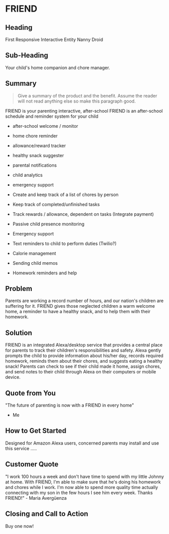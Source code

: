 # FRIEND #

<!-- 
> This material was originally posted [here](http://www.quora.com/What-is-Amazons-approach-to-product-development-and-product-management). It is reproduced here for posterities sake.

There is an approach called "working backwards" that is widely used at Amazon. They work backwards from the customer, rather than starting with an idea for a product and trying to bolt customers onto it. While working backwards can be applied to any specific product decision, using this approach is especially important when developing new products or features.

For new initiatives a product manager typically starts by writing an internal press release announcing the finished product. The target audience for the press release is the new/updated product's customers, which can be retail customers or internal users of a tool or technology. Internal press releases are centered around the customer problem, how current solutions (internal or external) fail, and how the new product will blow away existing solutions.

If the benefits listed don't sound very interesting or exciting to customers, then perhaps they're not (and shouldn't be built). Instead, the product manager should keep iterating on the press release until they've come up with benefits that actually sound like benefits. Iterating on a press release is a lot less expensive than iterating on the product itself (and quicker!).

If the press release is more than a page and a half, it is probably too long. Keep it simple. 3-4 sentences for most paragraphs. Cut out the fat. Don't make it into a spec. You can accompany the press release with a FAQ that answers all of the other business or execution questions so the press release can stay focused on what the customer gets. My rule of thumb is that if the press release is hard to write, then the product is probably going to suck. Keep working at it until the outline for each paragraph flows. 

Oh, and I also like to write press-releases in what I call "Oprah-speak" for mainstream consumer products. Imagine you're sitting on Oprah's couch and have just explained the product to her, and then you listen as she explains it to her audience. That's "Oprah-speak", not "Geek-speak".

Once the project moves into development, the press release can be used as a touchstone; a guiding light. The product team can ask themselves, "Are we building what is in the press release?" If they find they're spending time building things that aren't in the press release (overbuilding), they need to ask themselves why. This keeps product development focused on achieving the customer benefits and not building extraneous stuff that takes longer to build, takes resources to maintain, and doesn't provide real customer benefit (at least not enough to warrant inclusion in the press release).
 -->
 
## Heading ##
  First
  Responsive
  Interactive
  Entity
  Nanny
  Droid

## Sub-Heading ##
  Your child's home companion and chore manager.

## Summary ##
  > Give a summary of the product and the benefit. Assume the reader will not read anything else so make this paragraph good.
  
  FRIEND is your parenting interactive, after-school 
  FRIEND is an after-school schedule and reminder system for your child
  
  
  - after-school welcome / monitor
  - home chore reminder
  - allowance/reward tracker
  - healthy snack suggester

  - parental notifications
  - child analytics
  - emergency support
  
  - Create and keep track of a list of chores by person
  - Keep track of completed/unfinished tasks
  - Track rewards / allowance, dependent on tasks (Integrate payment)
  - Passive child presence monitoring
  - Emergency support
  - Text reminders to child to perform duties (Twilio?)
  - Calorie management
  - Sending child memos
  - Homework reminders and help

## Problem ##
  Parents are working a record number of hours, and our nation's children are suffering for it. FRIEND gives those neglected children a warm welcome home, a reminder to have a healthy snack, and to help them with their homework.

## Solution ##
  FRIEND is an integrated Alexa/desktop service that provides a central place for parents to track their children's responsibilities and safety. Alexa gently prompts the child to provide information about his/her day, records required homework, reminds them about their chores, and suggests eating a healthy snack! Parents can check to see if their child made it home, assign chores, and send notes to their child through Alexa on their computers or mobile device.

## Quote from You ##
  "The future of parenting is now with a FRIEND in every home"
  - Me

## How to Get Started ##
  Designed for Amazon Alexa users, concerned parents may install and use this service .....

## Customer Quote ##
  "I work 100 hours a week and don't have time to spend with my little Johnny at home. With FRIEND, I'm able to make sure that he's doing his homework and chores while I work. I'm now able to spend more quality time actually connecting with my son in the few hours I see him every week. Thanks FRIEND!" - Maria Avergüenza

## Closing and Call to Action ##
  Buy one now!
